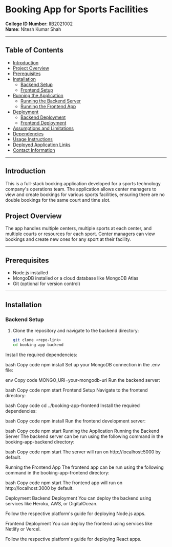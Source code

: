 # Booking App for Sports Facilities

**College ID Number**: IIB2021002  
**Name**: Nitesh Kumar Shah

---

## Table of Contents

- [Introduction](#introduction)
- [Project Overview](#project-overview)
- [Prerequisites](#prerequisites)
- [Installation](#installation)
  - [Backend Setup](#backend-setup)
  - [Frontend Setup](#frontend-setup)
- [Running the Application](#running-the-application)
  - [Running the Backend Server](#running-the-backend-server)
  - [Running the Frontend App](#running-the-frontend-app)
- [Deployment](#deployment)
  - [Backend Deployment](#backend-deployment)
  - [Frontend Deployment](#frontend-deployment)
- [Assumptions and Limitations](#assumptions-and-limitations)
- [Dependencies](#dependencies)
- [Usage Instructions](#usage-instructions)
- [Deployed Application Links](#deployed-application-links)
- [Contact Information](#contact-information)

---

## Introduction

This is a full-stack booking application developed for a sports technology company's operations team. The application allows center managers to view and create bookings for various sports facilities, ensuring there are no double bookings for the same court and time slot.

## Project Overview

The app handles multiple centers, multiple sports at each center, and multiple courts or resources for each sport. Center managers can view bookings and create new ones for any sport at their facility.

---

## Prerequisites

- Node.js installed
- MongoDB installed or a cloud database like MongoDB Atlas
- Git (optional for version control)

---

## Installation

### Backend Setup

1. Clone the repository and navigate to the backend directory:

   ```bash
   git clone <repo-link>
   cd booking-app-backend

Install the required dependencies:

bash
Copy code
npm install
Set up your MongoDB connection in the .env file:

env
Copy code
MONGO_URI=your-mongodb-uri
Run the backend server:

bash
Copy code
npm start
Frontend Setup
Navigate to the frontend directory:

bash
Copy code
cd ../booking-app-frontend
Install the required dependencies:

bash
Copy code
npm install
Run the frontend development server:

bash
Copy code
npm start
Running the Application
Running the Backend Server
The backend server can be run using the following command in the booking-app-backend directory:

bash
Copy code
npm start
The server will run on http://localhost:5000 by default.

Running the Frontend App
The frontend app can be run using the following command in the booking-app-frontend directory:

bash
Copy code
npm start
The frontend app will run on http://localhost:3000 by default.

Deployment
Backend Deployment
You can deploy the backend using services like Heroku, AWS, or DigitalOcean.

Follow the respective platform's guide for deploying Node.js apps.

Frontend Deployment
You can deploy the frontend using services like Netlify or Vercel.

Follow the respective platform's guide for deploying React apps.


